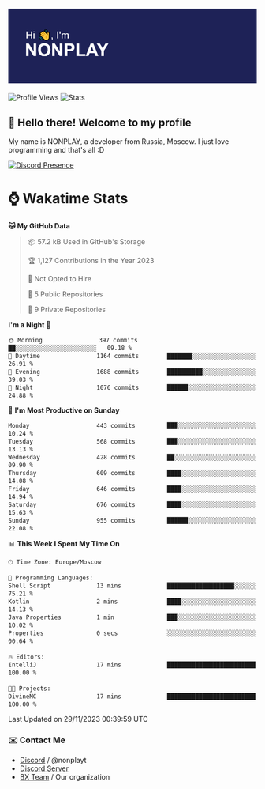 ![Discord Presence](./header.png)
<br></br>
![Profile Views](https://komarev.com/ghpvc/?username=NONPLAYT&color=blue&style=for-the-badge)
![Stats](https://img.shields.io/badge/0%25-OPTIMIZED-orange?style=for-the-badge)


## :wave: Hello there! Welcome to my profile

My name is NONPLAY, a developer from Russia, Moscow. I just love programming and that's all :D

[![Discord Presence](https://lanyard.cnrad.dev/api/597087584090587177?showDisplayName=true)](https://discord.com/users/597087584090587177) 

# ⌚ Wakatime Stats

<!--START_SECTION:waka-->
**🐱 My GitHub Data** 

> 📦 57.2 kB Used in GitHub's Storage 
 > 
> 🏆 1,127 Contributions in the Year 2023
 > 
> 🚫 Not Opted to Hire
 > 
> 📜 5 Public Repositories 
 > 
> 🔑 9 Private Repositories 
 > 
**I'm a Night 🦉** 

```text
🌞 Morning                397 commits         ██░░░░░░░░░░░░░░░░░░░░░░░   09.18 % 
🌆 Daytime                1164 commits        ███████░░░░░░░░░░░░░░░░░░   26.91 % 
🌃 Evening                1688 commits        ██████████░░░░░░░░░░░░░░░   39.03 % 
🌙 Night                  1076 commits        ██████░░░░░░░░░░░░░░░░░░░   24.88 % 
```
📅 **I'm Most Productive on Sunday** 

```text
Monday                   443 commits         ███░░░░░░░░░░░░░░░░░░░░░░   10.24 % 
Tuesday                  568 commits         ███░░░░░░░░░░░░░░░░░░░░░░   13.13 % 
Wednesday                428 commits         ██░░░░░░░░░░░░░░░░░░░░░░░   09.90 % 
Thursday                 609 commits         ████░░░░░░░░░░░░░░░░░░░░░   14.08 % 
Friday                   646 commits         ████░░░░░░░░░░░░░░░░░░░░░   14.94 % 
Saturday                 676 commits         ████░░░░░░░░░░░░░░░░░░░░░   15.63 % 
Sunday                   955 commits         ██████░░░░░░░░░░░░░░░░░░░   22.08 % 
```


📊 **This Week I Spent My Time On** 

```text
🕑︎ Time Zone: Europe/Moscow

💬 Programming Languages: 
Shell Script             13 mins             ███████████████████░░░░░░   75.21 % 
Kotlin                   2 mins              ████░░░░░░░░░░░░░░░░░░░░░   14.13 % 
Java Properties          1 min               ███░░░░░░░░░░░░░░░░░░░░░░   10.02 % 
Properties               0 secs              ░░░░░░░░░░░░░░░░░░░░░░░░░   00.64 % 

🔥 Editors: 
IntelliJ                 17 mins             █████████████████████████   100.00 % 

🐱‍💻 Projects: 
DivineMC                 17 mins             █████████████████████████   100.00 % 
```


 Last Updated on 29/11/2023 00:39:59 UTC
<!--END_SECTION:waka-->

### ✉️ Contact Me

- [Discord](https://discord.com/users/597087584090587177) / @nonplayt
- [Discord Server](https://discord.gg/p7cxhw7E2M)
- [BX Team](https://github.com/BX-Team) / Our organization
